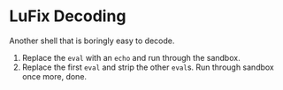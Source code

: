 # LuFix Decoding
Another shell that is boringly easy to decode.
1) Replace the `eval` with an `echo` and run through the sandbox.
2) Replace the first `eval` and strip the other `eval`s. Run through sandbox once more, done.
